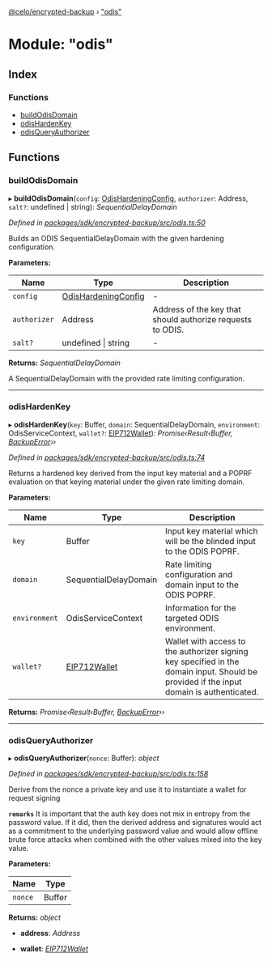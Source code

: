 [@celo/encrypted-backup](../README.md) › ["odis"](_odis_.md)

# Module: "odis"

## Index

### Functions

* [buildOdisDomain](_odis_.md#buildodisdomain)
* [odisHardenKey](_odis_.md#odishardenkey)
* [odisQueryAuthorizer](_odis_.md#odisqueryauthorizer)

## Functions

###  buildOdisDomain

▸ **buildOdisDomain**(`config`: [OdisHardeningConfig](../interfaces/_config_.odishardeningconfig.md), `authorizer`: Address, `salt?`: undefined | string): *SequentialDelayDomain*

*Defined in [packages/sdk/encrypted-backup/src/odis.ts:50](https://github.com/celo-org/celo-monorepo/blob/master/packages/sdk/encrypted-backup/src/odis.ts#L50)*

Builds an ODIS SequentialDelayDomain with the given hardening configuration.

**Parameters:**

Name | Type | Description |
------ | ------ | ------ |
`config` | [OdisHardeningConfig](../interfaces/_config_.odishardeningconfig.md) | - |
`authorizer` | Address | Address of the key that should authorize requests to ODIS. |
`salt?` | undefined &#124; string | - |

**Returns:** *SequentialDelayDomain*

A SequentialDelayDomain with the provided rate limiting configuration.

___

###  odisHardenKey

▸ **odisHardenKey**(`key`: Buffer, `domain`: SequentialDelayDomain, `environment`: OdisServiceContext, `wallet?`: [EIP712Wallet](_utils_.md#eip712wallet)): *Promise‹Result‹Buffer, [BackupError](_errors_.md#backuperror)››*

*Defined in [packages/sdk/encrypted-backup/src/odis.ts:74](https://github.com/celo-org/celo-monorepo/blob/master/packages/sdk/encrypted-backup/src/odis.ts#L74)*

Returns a hardened key derived from the input key material and a POPRF evaluation on that keying
material under the given rate limiting domain.

**Parameters:**

Name | Type | Description |
------ | ------ | ------ |
`key` | Buffer | Input key material which will be the blinded input to the ODIS POPRF. |
`domain` | SequentialDelayDomain | Rate limiting configuration and domain input to the ODIS POPRF. |
`environment` | OdisServiceContext | Information for the targeted ODIS environment. |
`wallet?` | [EIP712Wallet](_utils_.md#eip712wallet) | Wallet with access to the authorizer signing key specified in the domain input.        Should be provided if the input domain is authenticated.  |

**Returns:** *Promise‹Result‹Buffer, [BackupError](_errors_.md#backuperror)››*

___

###  odisQueryAuthorizer

▸ **odisQueryAuthorizer**(`nonce`: Buffer): *object*

*Defined in [packages/sdk/encrypted-backup/src/odis.ts:158](https://github.com/celo-org/celo-monorepo/blob/master/packages/sdk/encrypted-backup/src/odis.ts#L158)*

Derive from the nonce a private key and use it to instantiate a wallet for request signing

**`remarks`** It is important that the auth key does not mix in entropy from the password value. If
it did, then the derived address and signatures would act as a commitment to the underlying
password value and would allow offline brute force attacks when combined with the other values
mixed into the key value.

**Parameters:**

Name | Type |
------ | ------ |
`nonce` | Buffer |

**Returns:** *object*

* **address**: *Address*

* **wallet**: *[EIP712Wallet](_utils_.md#eip712wallet)*
